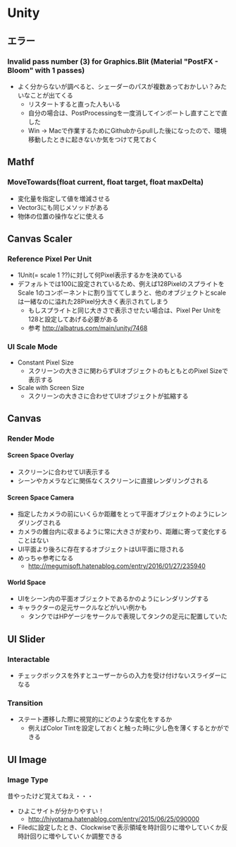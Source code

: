 # Unity

## エラー 

### Invalid pass number (3) for Graphics.Blit (Material "PostFX - Bloom" with 1 passes)

* よく分からないが調べると、シェーダーのパスが複数あっておかしい？みたいなことが出てくる
	* リスタートすると直った人もいる
	* 自分の場合は、PostProcessingを一度消してインポートし直すことで直した
	* Win -> Macで作業するためにGithubからpullした後になったので、環境移動したときに起きないか気をつけて見ておく

## Mathf

### MoveTowards(float current, float target, float maxDelta)

* 変化量を指定して値を増減させる
* Vector3にも同じメソッドがある
* 物体の位置の操作などに使える

## Canvas Scaler

### Reference Pixel Per Unit

* 1Unit(= scale 1 ??)に対して何Pixel表示するかを決めている
* デフォルトでは100に設定されているため、例えば128PixelのスプライトをScale 1のコンポーネントに割り当ててしまうと、他のオブジェクトとscaleは一緒なのに溢れた28Pixel分大きく表示されてしまう
	* もしスプライトと同じ大きさで表示させたい場合は、Pixel Per Unitを128と設定してあげる必要がある
	* 参考 http://albatrus.com/main/unity/7468

### UI Scale Mode

* Constant Pixel Size
	* スクリーンの大きさに関わらずUIオブジェクトのもともとのPixel Sizeで表示する
* Scale with Screen Size
	* スクリーンの大きさに合わせてUIオブジェクトが拡縮する

## Canvas

### Render Mode

#### Screen Space Overlay

* スクリーンに合わせてUI表示する
* シーンやカメラなどに関係なくスクリーンに直接レンダリングされる

#### Screen Space Camera

* 指定したカメラの前にいくらか距離をとって平面オブジェクトのようにレンダリングされる
* カメラの錐台内に収まるように常に大きさが変わり、距離に寄って変化することはない
* UI平面より後ろに存在するオブジェクトはUI平面に隠される
* めっちゃ参考になる
	* http://megumisoft.hatenablog.com/entry/2016/01/27/235940

#### World Space

* UIをシーン内の平面オブジェクトであるかのようにレンダリングする
* キャラクターの足元サークルなどがいい例かも
	* タンクではHPゲージをサークルで表現してタンクの足元に配置していた

## UI Slider

### Interactable
* チェックボックスを外すとユーザーからの入力を受け付けないスライダーになる

### Transition
* ステート遷移した際に視覚的にどのような変化をするか
	* 例えばColor Tintを設定しておくと触った時に少し色を薄くするとかができる

## UI Image

### Image Type
昔やったけど覚えてねえ・・・
* ひよこサイトが分かりやすい！
	* http://hiyotama.hatenablog.com/entry/2015/06/25/090000
* Filedに設定したとき、Clockwiseで表示領域を時計回りに増やしていくか反時計回りに増やしていくか調整できる

